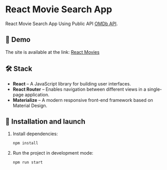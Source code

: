 # React Movie Search App

React Movie Search App Using Public API [OMDb API](https://www.omdbapi.com/).

## 🚀 Demo

The site is available at the link: [React Movies](https://vitaliygalata1986.github.io/react-movies/)

## 🛠 Stack

- **React** – A JavaScript library for building user interfaces.  
- **React Router** – Enables navigation between different views in a single-page application.  
- **Materialize** – A modern responsive front-end framework based on Material Design. 
## 🔧 Installation and launch

1. Install dependencies:

   ```sh
   npm install

   ```

2. Run the project in development mode:
   ```sh
   npm run start

   ```
